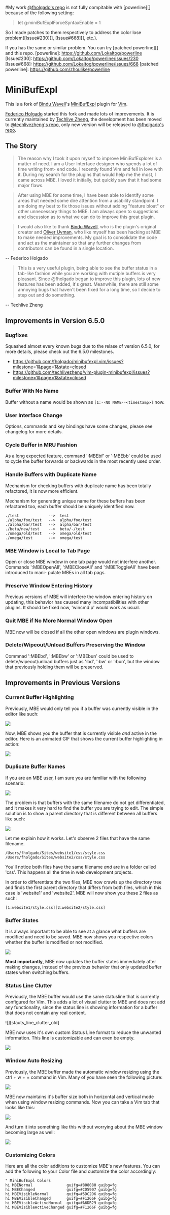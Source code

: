 #My work
[@fholgado's repo][] is not fully compitable with [powerline][] because of the following setting:
> let g:miniBufExplForceSyntaxEnable = 1

So I made patches to them respectively to address the color lose problem([Issue#230][], [Issue#668][], etc.). 

If you has the same or similar problem. You can try [patched powerline][] and this repo.
[powerline]: https://github.com/Lokaltog/powerline
[Issue#230]: https://github.com/Lokaltog/powerline/issues/230
[Issue#668]: https://github.com/Lokaltog/powerline/issues/668
[patched powerline]: https://github.com/zhoulike/powerline

# MiniBufExpl

This is a fork of [Bindu Wavell][]'s [MiniBufExpl][] plugin for [Vim][].

[Federico Holgado][] started this fork and made lots of improvements. It is
currently maintained by [Techlive Zheng][], the development has been moved to
[@techlivezheng's repo][], only new version will be released to [@fholgado's
repo][].

[Vim]: http://vim.org
[MiniBufExpl]: http://www.vim.org/scripts/script.php?script_id=159
[Techlive Zheng]: http://techlivezheng.me
[Federico Holgado]: http://www.fholgado.com
[@fholgado's repo]:https://github.com/fholgado/minibufexpl.vim
[@techlivezheng's repo]: https://github.com/techlivezheng/vim-plugin-minibufexpl

## The Story

>The reason why I took it upon myself to improve MiniBufExplorer is a matter of
need. I am a User Interface designer who spends a lot of time writing front-
end code. I recently found Vim and fell in love with it. During my search for
the plugins that would help me the most, I came across MBE. I loved it
initially, but quickly saw that it had some major flaws.

>After using MBE for some time, I have been able to identify some areas that
needed some dire attention from a usability standpoint. I am doing my best to
fix those issues without adding "feature bloat" or other unnecessary things to
MBE. I am always open to suggestions and discussion as to what we can do to
improve this great plugin.

>I would also like to thank [Bindu Wavell][], who is the plugin's original
creator and [Oliver Uvman][], who like myself has been hacking at MBE to make
needed improvements. My goal is to consolidate the code and act as the
maintainer so that any further changes from contributors can be found in a
single location.

[Bindu Wavell]: http://www.wavell.net
[Oliver Uvman]: https://github.com/OliverUv

-- Federico Holgado

>This is a very useful plugin, being able to see the buffer status in a
tab-like fashion while you are working with mutiple buffers is very pleasant.
Since @fholgado began to improve this plugin, lots of new features has been
added, it's great. Meanwhile, there are still some annoying bugs that haven't
been fixed for a long time, so I decide to step out and do something.

-- Techlive Zheng

## Improvements in Version 6.5.0

### Bugfixes

Squashed almost every known bugs due to the relase of version 6.5.0, for more
details, please check out the 6.5.0 milestones.

* https://github.com/fholgado/minibufexpl.vim/issues?milestone=1&page=1&state=closed
* https://github.com/techlivezheng/vim-plugin-minibufexpl/issues?milestone=1&page=1&state=closed

### Buffer With No Name

Buffer without a name would be shown as `[1:--NO NAME--<timestamp>]` now.

### User Interface Change

Options, commands and key bindings have some changes, please see changelog for
more details.

### Cycle Buffer in MRU Fashion

As a long expected feature, command ':MBEbf' or ':MBEbb' could be used to cycle
the buffer forwards or backwards in the most recently used order.

### Handle Buffers with Duplicate Name

Mechanism for checking buffers with duplicate name has been totally refactored,
it is now more efficient.

Mechanism for generating unique name for these buffers has been refactored too,
each buffer should be uniquely identified now.

    ./test             -->  test
    ./alpha/foo/test   -->  alpha/foo/test
    ./alpha/bar/test   -->  alpha/bar/test
    ./beta/new/test    -->  beta/-/test
    ./omega/old/test   -->  omega/old/test
    ./omega/test       -->  omega/test

### MBE Window is Local to Tab Page

Open or close MBE window in one tab page would not interfere another. Commands
':MBEOpenAll', ':MBECloseAll' and ':MBEToggleAll' have been introduced to mani-
pulate MBEs in all tab pags.

### Preserve Window Entering History

Previous versions of MBE will interfere the window entering history on updating,
this behavior has caused many incompatibilities with other plugins. It should
be fixed now, 'wincmd p' would work as usual.

### Quit MBE if No More Normal Window Open

MBE now will be closed if all the other open windows are plugin windows.

### Delete/Wipeout/Unload Buffers Preserving the Window

Commnad ':MBEbd', ':MBEbw' or ':MBEbun' could be used to delete/wipeout/unload
buffers just as ':bd', ':bw' or ':bun', but the window that previously holding
them will be preserved.

## Improvements in Previous Versions

### Current Buffer Highlighting

Previously, MBE would only tell you if a buffer was currently visible in the
editor like such:

![][current_buffer_old]

[current_buffer_old]: http://dl.dropbox.com/u/118650/mbe/screenshots/current_buffer/old.png

Now, MBE shows you the buffer that is currently visible _and_ active in the
editor. Here is an animated GIF that shows the current buffer highlighting in
action:

![][current_buffer_new]

[current_buffer_new]: http://dl.dropbox.com/u/118650/mbe/screenshots/mbe1.gif

### Duplicate Buffer Names

If you are an MBE user, I am sure you are familiar with the following
scenario:

![][dup_buf_names_old]

[dup_buf_names_old]: http://dl.dropbox.com/u/118650/mbe/screenshots/dupe_buf_names/old_fade.png

The problem is that buffers with the same filename do not get differentiated,
and it makes it very hard to find the buffer you are trying to edit. The
simple solution is to show a parent directory that is different between all
buffers like such:

![][dup_buf_names_new]

[dup_buf_names_new]: http://dl.dropbox.com/u/118650/mbe/screenshots/dupe_buf_names/new_fade.png

Let me explain how it works. Let's observe 2 files that have the same
filename.

    /Users/fholgado/Sites/website1/css/style.css
    /Users/fholgado/Sites/website2/css/style.css

You'll notice both files have the same filename _and_ are in a folder called
'css'. This happens all the time in web development projects.

In order to differentiate the two files, MBE now crawls up the directory tree
and finds the first parent directory that differs from both files, which in
this case is 'website1' and 'website2'. MBE will now show you these 2 files as
such:

    [1:website1/style.css][2:website2/style.css]

### Buffer States

It is always important to be able to see at a glance what buffers are modified
and need to be saved. MBE now shows you respective colors whether the buffer
is modified or not modified.

![][buffer_status]

[buffer_status]: http://dl.dropbox.com/u/118650/mbe/screenshots/save_states/new.png

**Most importantly**, MBE now updates the buffer states immediately after
making changes, instead of the previous behavior that only updated buffer
states when switching buffers.

### Status Line Clutter

Previously, the MBE buffer would use the same statusline that is currently
configured for Vim. This adds a lot of visual clutter to MBE and does not add
any functionality, since the status line is showing information for a buffer
that does not contain any real content.

![][stauts_line_clutter_old]

[status_line_clutter_old]: http://dl.dropbox.com/u/118650/mbe/screenshots/status_line/old.png

MBE now uses it's own custom Status Line format to reduce the unwanted
information. This line is customizable and can even be empty.

![][status_line_clutter_new]

[status_line_clutter_new]: http://dl.dropbox.com/u/118650/mbe/screenshots/status_line/new.png

### Window Auto Resizing

Previously, the MBE buffer made the automatic window resizing using the ctrl +
w + = command in Vim. Many of you have seen the following picture:

![][window_auto_resizing_old]

[window_auto_resizing_old]: http://dl.dropbox.com/u/118650/mbe/screenshots/window_resizing/old.png

MBE now maintains it's buffer size both in horizontal and vertical mode when
using window resizing commands. Now you can take a Vim tab that looks like
this:

![][window_auto_resizing_new1]

[window_auto_resizing_new1]: http://dl.dropbox.com/u/118650/mbe/screenshots/window_resizing/new1.png

And turn it into something like this without worrying about the MBE window
becoming large as well:

![][window_auto_resizing_new2]

[window_auto_resizing_new2]: http://dl.dropbox.com/u/118650/mbe/screenshots/window_resizing/new2.png

### Customizing Colors

Here are all the color additions to customize MBE's new features. You can add
the following to your Color file and customize the color accordingly:

    " MiniBufExpl Colors
    hi MBENormal               guifg=#808080 guibg=fg
    hi MBEChanged              guifg=#CD5907 guibg=fg
    hi MBEVisibleNormal        guifg=#5DC2D6 guibg=fg
    hi MBEVisibleChanged       guifg=#F1266F guibg=fg
    hi MBEVisibleActiveNormal  guifg=#A6DB29 guibg=fg
    hi MBEVisibleActiveChanged guifg=#F1266F guibg=fg
